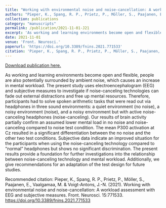 ```yaml
---
title: "Working with environmental noise and noise-cancellation: A workload assessment with EEG and subjective measures"
authors: "Pieper, K., Spang, R. P., Prietz, P., Möller, S., Paajanen, E., Vaalgamaa, M. & Voigt-Antons, J.-N."
collection: publications
category: "manuscripts"
permalink: /publication/2021-11-01-J21
excerpt: 'As working and learning environments become open and flexible, people are also potentially surrounded by ambient noise, which causes an increase in mental workload. The present study uses electroencephalogram (EEG) and subjective measures to investigate if noise-canceling technologies can fade out external distractions and free up mental resources. Therefore, participants had to solve spoken arithmetic tasks that were read out via headphones in three sound environments: a quiet environment (no noise), a noisy environment (noise), and a noisy environment but with active noise-canceling headphones (noise-canceling). Our results of brain activity partially confirm an assumed lower mental load in no noise and noise-canceling compared to noise test condition. The mean P300 activation at Cz resulted in a significant differentiation between the no noise and the other two test conditions. Subjective data indicate an improved situation for the participants when using the noise-canceling technology compared to “normal” headphones but shows no significant discrimination. The present results provide a foundation for further investigations into the relationship between noise-canceling technology and mental workload. Additionally, we give recommendations for an adaptation of the test design for future studies.'
date: 2021-11-01
venue: 'Front. Neurosci.'
paperurl: 'https://doi.org/10.3389/fnins.2021.771533'
citation: 'Pieper, K., Spang, R. P., Prietz, P., Möller, S., Paajanen, E., Vaalgamaa, M. &amp; Voigt-Antons, J.-N. (2021). Working with environmental noise and noise-cancellation: A workload assessment with EEG and subjective measures. Front. Neurosci. 15:771533. https://doi.org/10.3389/fnins.2021.771533'
---
```


<a href='https://doi.org/10.3389/fnins.2021.771533'>Download publication here.</a>

As working and learning environments become open and flexible, people are also potentially surrounded by ambient noise, which causes an increase in mental workload. The present study uses electroencephalogram (EEG) and subjective measures to investigate if noise-canceling technologies can fade out external distractions and free up mental resources. Therefore, participants had to solve spoken arithmetic tasks that were read out via headphones in three sound environments: a quiet environment (no noise), a noisy environment (noise), and a noisy environment but with active noise-canceling headphones (noise-canceling). Our results of brain activity partially confirm an assumed lower mental load in no noise and noise-canceling compared to noise test condition. The mean P300 activation at Cz resulted in a significant differentiation between the no noise and the other two test conditions. Subjective data indicate an improved situation for the participants when using the noise-canceling technology compared to “normal” headphones but shows no significant discrimination. The present results provide a foundation for further investigations into the relationship between noise-canceling technology and mental workload. Additionally, we give recommendations for an adaptation of the test design for future studies.

Recommended citation: Pieper, K., Spang, R. P., Prietz, P., Möller, S., Paajanen, E., Vaalgamaa, M. & Voigt-Antons, J.-N. (2021). Working with environmental noise and noise-cancellation: A workload assessment with EEG and subjective measures. Front. Neurosci. 15:771533. https://doi.org/10.3389/fnins.2021.771533
